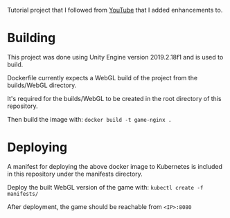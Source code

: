 Tutorial project that I followed from [YouTube](https://www.youtube.com/playlist?list=PLPV2KyIb3jR5QFsefuO2RlAgWEz6EvVi6) that I added enhancements to.

# Building
This project was done using Unity Engine version 2019.2.18f1 and is used to build.

Dockerfile currently expects a WebGL build of the project from the builds/WebGL directory.

It's required for the builds/WebGL to be created in the root directory of this repository.

Then build the image with: `docker build -t game-nginx .`

# Deploying
A manifest for deploying the above docker image to Kubernetes is included in this repository under the manifests directory.

Deploy the built WebGL version of the game with: `kubectl create -f manifests/`

After deployment, the game should be reachable from `<IP>:8080`
